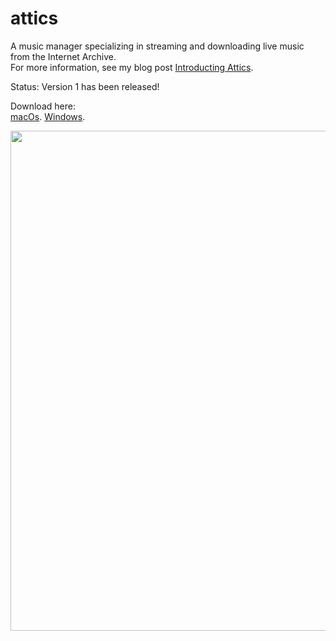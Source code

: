 # attics
A music manager specializing in streaming and downloading live music from the Internet Archive.  
For more information, see my blog post [Introducting Attics](http://zacwood.me/post/introducing-attics).

Status: Version 1 has been released!  

Download here:  
[macOs](http://zacwood.me/attics/attics.dmg). 
[Windows](http://zacwood.me/attics/attics-win.zip). 


<img src="http://zacwood.me/attics/screenshot.png" width="800" />
